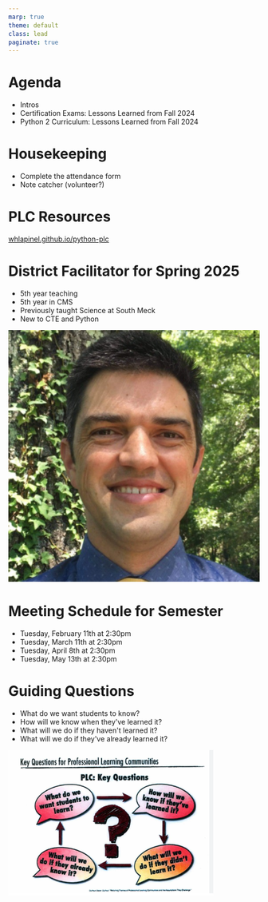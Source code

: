 ```yaml
---
marp: true
theme: default
class: lead
paginate: true
---
```


<!-- headingDivider: 1 -->
<!-- backgroundColor: black -->
<!-- class: invert -->

# Agenda

- Intros
- Certification Exams: Lessons Learned from Fall 2024
- Python 2 Curriculum: Lessons Learned from Fall 2024

# Housekeeping

- Complete the attendance form
- Note catcher (volunteer?)

# PLC Resources

[whlapinel.github.io/python-plc](https://whlapinel.github.io/python-plc)

# District Facilitator for Spring 2025

- 5th year teaching
- 5th year in CMS
- Previously taught Science at South Meck
- New to CTE and Python

![Will Lapinel bg right 50%](./profile.jpg)

# Meeting Schedule for Semester

- Tuesday, February 11th at 2:30pm
- Tuesday, March 11th at 2:30pm
- Tuesday, April 8th at 2:30pm
- Tuesday, May 13th at 2:30pm

# Guiding Questions

- What do we want students to know?
- How will we know when they've learned it?
- What will we do if they haven't learned it?
- What will we do if they've already learned it?

![Questions bg right 100% contain](./questions.png)
